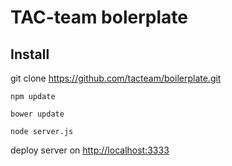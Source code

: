 # TAC-team bolerplate

## Install

git clone https://github.com/tacteam/boilerplate.git

```shell
npm update

bower update

node server.js
```

deploy server on [http://localhost:3333](http://localhost:3333)
